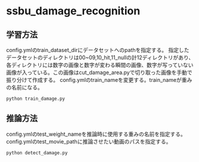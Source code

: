 # ssbu_damage_recognition

## 学習方法
config.ymlのtrain_dataset_dirにデータセットへのpathを指定する。
指定したデータセットのディレクトリは00~09,10_hit,11_nullの計12ディレクトリがあり、各ディレクトリには数字の画像と数字が変わる瞬間の画像、数字が写っていない画像が入っている。この画像はcut_damage_area.pyで切り取った画像を手動で振り分けて作成する。
config.ymlのtrain_nameを変更する。train_nameが重みの名前になる。
```
python train_damage.py
```

## 推論方法
config.ymlのtest_weight_nameを推論時に使用する重みの名前を指定する。
config.ymlのtest_movie_pathに推論させたい動画のパスを指定する。
```
python detect_damage.py
```


